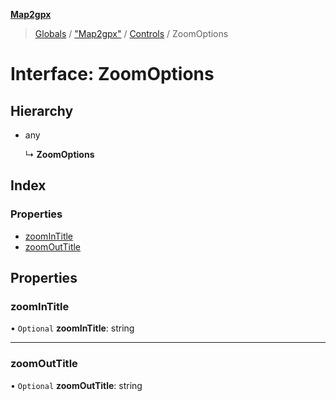 **[Map2gpx](../README.md)**

> [Globals](../README.md) / ["Map2gpx"](../modules/_map2gpx_.md) / [Controls](../modules/_map2gpx_.controls.md) / ZoomOptions

# Interface: ZoomOptions

## Hierarchy

* any

  ↳ **ZoomOptions**

## Index

### Properties

* [zoomInTitle](_map2gpx_.controls.zoomoptions.md#zoomintitle)
* [zoomOutTitle](_map2gpx_.controls.zoomoptions.md#zoomouttitle)

## Properties

### zoomInTitle

• `Optional` **zoomInTitle**: string

___

### zoomOutTitle

• `Optional` **zoomOutTitle**: string
